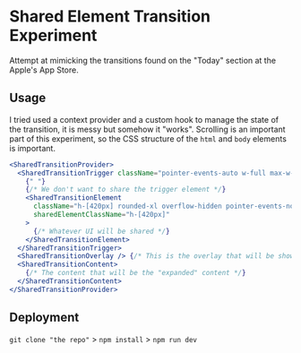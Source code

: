 # Shared Element Transition Experiment

Attempt at mimicking the transitions found on the "Today" section at the Apple's App Store.

## Usage

I tried used a context provider and a custom hook to manage the state of the transition, it is messy but somehow it "works". Scrolling is an important part of this experiment, so the CSS structure of the `html` and `body` elements is important.

```jsx
<SharedTransitionProvider>
  <SharedTransitionTrigger className="pointer-events-auto w-full max-w-xl">
    {" "}
    {/* We don't want to share the trigger element */}
    <SharedTransitionElement
      className="h-[420px] rounded-xl overflow-hidden pointer-events-none"
      sharedElementClassName="h-[420px]"
    >
      {/* Whatever UI will be shared */}
    </SharedTransitionElement>
  </SharedTransitionTrigger>
  <SharedTransitionOverlay /> {/* This is the overlay that will be shown during the transition */}
  <SharedTransitionContent>
    {/* The content that will be the "expanded" content */}
  </SharedTransitionContent>
</SharedTransitionProvider>
```

## Deployment

`git clone "the repo"` > `npm install` > `npm run dev`
